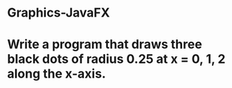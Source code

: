 # Graphics-JavaFX
# Write a program that draws three black dots of radius 0.25 at x = 0, 1, 2 along the x-axis.
